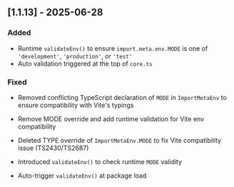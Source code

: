 ## [1.1.13] - 2025-06-28

### Added
- Runtime `validateEnv()` to ensure `import.meta.env.MODE` is one of `'development'`, `'production'`, or `'test'`
- Auto validation triggered at the top of `core.ts`

### Fixed
- Removed conflicting TypeScript declaration of `MODE` in `ImportMetaEnv` to ensure compatibility with Vite's typings

- Remove MODE override and add runtime validation for Vite env compatibility

- Deleted TYPE override of `ImportMetaEnv.MODE` to fix Vite compatibility issue (TS2430/TS2687)
- Introduced `validateEnv()` to check runtime `MODE` validity
- Auto-trigger `validateEnv()` at package load
